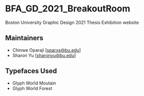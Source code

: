 # BFA_GD_2021_BreakoutRoom
Boston University Graphic Design 2021 Thesis Exhibition website

## Maintainers 
- Chinwe Oparaji [sparxs@bu.edu]
- Sharon Yu [sharonyu@bu.edu]

## Typefaces Used
- Glyph World Moutain
- Glyph World Forest

